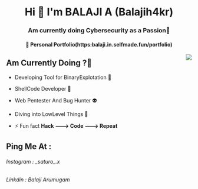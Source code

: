 <h1 align="center">Hi 👋 I'm BALAJI A (Balajih4kr)</h1>
<h3 align="center">Am currently doing Cybersecurity as a Passion🪬</h3>
<h4 align="center">🔭 Personal Portfolio(https:balaji.in.selfmade.fun/portfolio)</h4>
<img align="right" src="https://tenor.com/bxuUm.gif">
<h2 align="left">Am Currently Doing ?🥷</h2>

- Developing Tool for BinaryExplotation 🧌

- ShellCode Developer 🧙

- Web Pentester And Bug Hunter 👽

- Diving into LowLevel Things 🥋

- ⚡ Fun fact **Hack ---> Code ---> Repeat**

<h2 align="left">Ping Me At :</h2>
<h6>Instagram : _saturo_.x</h6>
<h6>Linkdin : Balaji Arumugam</h6>


